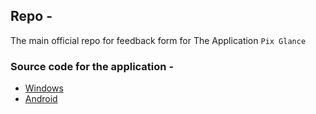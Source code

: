 ## Repo -

The main official repo for feedback form for 
The Application `Pix Glance`

### Source code for the application -

- [Windows](https://github.com/architmishra-15/PixGlance/tree/Desktop)
- [Android](https://github.com/architmishra-15/PixGlance/tree/Mobile)

